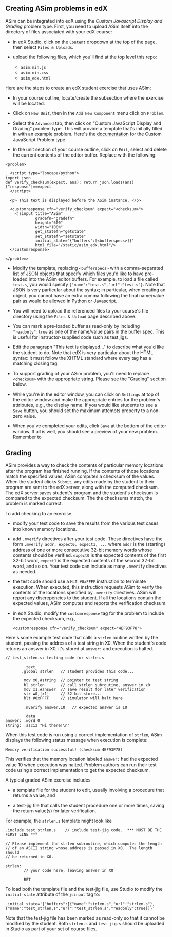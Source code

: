 ## Creating ASim problems in edX

ASim can be integrated into edX using the *Custom Javascript Display and Grading*
problem type.  First, you need to upload ASim itself into the directory of files
associated with your edX course:

* in edX Studio, click on the `Content` dropdown at the top of the page,
then select `Files & Uploads`.

* upload the following files, which you'll find at the top level this
repo:

  * `asim.min.js`
  * `asim.min.css`
  * `asim_edx.html`

Here are the steps to create an edX student exercise that uses ASim:

* In your course outline, locate/create the subsection where the
exercise will be located.

* Click on `New Unit`, then in the `Add New Component` menu click
on `Problem`.

* Select the `Advanced` tab, then click on "Custom JavaScript Display
and Grading" problem type.  This will provide a template that's initially
filled in with an example problem.  Here's the
<a href="https://edx.readthedocs.io/projects/open-edx-building-and-running-a-course/en/open-release-eucalyptus.master/exercises_tools/custom_javascript.html">documentation</a> for
the Custom JavaScript Problem type.

* In the unit section of your course outline, click on `Edit`, select
and delete the current contents of the editor buffer.  Replace with the following:

```
<problem>

  <script type="loncapa/python">
import json
def verify_checksum(expect, ans): return json.loads(ans)["response"]==expect
  </script>

  <p> This text is displayed before the ASim instance. </p>

  <customresponse cfn="verify_checksum" expect="<checksum>">
    <jsinput title="ASim"
             gradefn="gradefn"
             height="600"
             width="100%"
             get_statefn="getstate"
             set_statefn="setstate"
             initial_state='{"buffers":[<bufferspecs>]}'
             html_file="/static/asim_edx.html"/>
  </customresponse>

</problem>
```

* Modify the template, replacing `<bufferspecs>` with a
comma-separated list of <a href="https://www.json.org/json-en.html">JSON</a>
objects that specify which files you'd like to have pre-loaded into
the ASim editor buffers.  For example, to load a file called `test.s`,
you would specify `{"name":"test.s","url":"test.s"}`.  Note that JSON
is very particular about the syntax; in particular, when creating an
object, you cannot have an extra comma following the final name/value
pair as would be allowed in Python or Javascript.

* You will need to upload the referenced files to your course's
file directory using the `Files & Upload` page described above.

* You can mark a pre-loaded buffer as read-only by including `"readonly":true`
as one of the name/value pairs in the buffer spec.  This is useful
for instructor-supplied code such as test jigs.

* Edit the paragraph "This text is displayed..." to describe what you'd
like the student to do.  Note that edX is very particular about the
HTML syntax: it must follow the XHTML standard where every tag
has a matching closing tag.

* To support grading of your ASim problem, you'll need to replace
`<checksum>` with the appropriate string.  Please see the "Grading"
section below.

* While you're in the editor window, you can click on `Settings`
at top of the editor window and make the appropriate entries
for the problem's attributes, e.g., the display name.  If you would
like students to see a `Save` button, you should set the maximum
attempts property to a non-zero value.

* When you've completed your edits, click `Save` at the bottom of
the editor window.  If all is well, you should see a preview of your
new problem.  Remember to 

## Grading

ASim provides a way to check the contents of particular memory
locations after the program has finished running.  If the contents of
those locations match the specified values, ASim computes a checksum
of the values.  When the student clicks `Submit`, any edits made by
the student to their program are sent to the edX server, along with
the computed checksum.  The edX server saves student's program and the
student's checksum is compared to the expected checksum.  The the
checksums match, the problem is marked correct.

To add checking to an exercise:

* modify your test code to save the results from the various test
cases into known memory locations.

* add `.mverify` directives after your test code.  These directives
have the form `.mverify addr, expect0, expect1, ...` where `addr` is
the (starting) address of one or more consecutive 32-bit memory words
whose contents should be verified.  `expect0` is the expected contents
of the first 32-bit word, `expect1` is the expected contents of the
second 32-bit word, and so on.  Your test code can include as many
`.mverify` directives as needed.

* the test code should use a `HLT #0xFFFF` instruction to terminate
execution.  When executed, this instruction requests ASim to verify
the contents of the locations specified by `.mverify` directives.
ASim will report any discrepencies to the student.  If all the
locations contain the expected values, ASim computes and reports
the verification checksum.

* in edX Studio, modify the `customresponse` tag for the problem
to include the expected checksum, e.g.,

    `<customresponse cfn="verify_checksum" expect="4EF93F78">`

Here's some example test code that calls a `strlen` routine written by
the student, passing the address of a test string in X0.  When the
student's code returns an answer in X0, it's stored at
`answer:` and execution is halted.

```
// test_strlen.s: testing code for strlen.s

        .text
       .global strlen   // student provides this code...

        mov x0,#string  // pointer to test string
        bl strlen       // call strlen subroutine, answer in x0
        mov x1,#answer  // save result for later verification
        str w0,[x1]     // 32-bit store...
        hlt #0xFFFF     // simulator will halt here

        .mverify answer,10   // expected answer is 10

        .data
answer: .word 0
string: .asciz "Hi there!\n"
```

When this test code is run using a correct implementation of `strlen`,
ASim displays the following status message when execution is
complete:

`Memory verification successful! (checksum 4EF93F78)`

This verifies that the memory location labeled `answer:` had the
expected value 10 when execution was halted.  Problem authors can run
their test code using a correct implementation to get the expected
checksum.

A typical graded ASim exercise includes

* a template file for the student to edit, usually involving a
procedure that returns a value, and

* a test-jig file that calls the student procedure one
or more times, saving the return value(s) for later verification.

For example, the `strlen.s` template might look like

```
.include test_strlen.s    // include test-jig code.  *** MUST BE THE FIRST LINE ***

// Please implement the strlen subroutine, which computes the length
// of an ASCII string whose address is passed in X0.  The length should
// be returned in X0.

strlen:
        // your code here, leaving answer in X0

        RET
```

To load both the template file and the test-jig file, use Studio
to modify the `initial-state` attribute of the `jsinput` tag to:

     initial_state='{"buffers":[{"name":"strlen.s","url":"strlen.s"},{"name":"test_strlen.s","url":"test_strlen.s","readonly":true}]}'

Note that the test-jig file has been marked as read-only so that it
cannot be modified by the student.  Both `strlen.s` and `test-jig.s` should
be uploaded in Studio as part of your set of course files.

